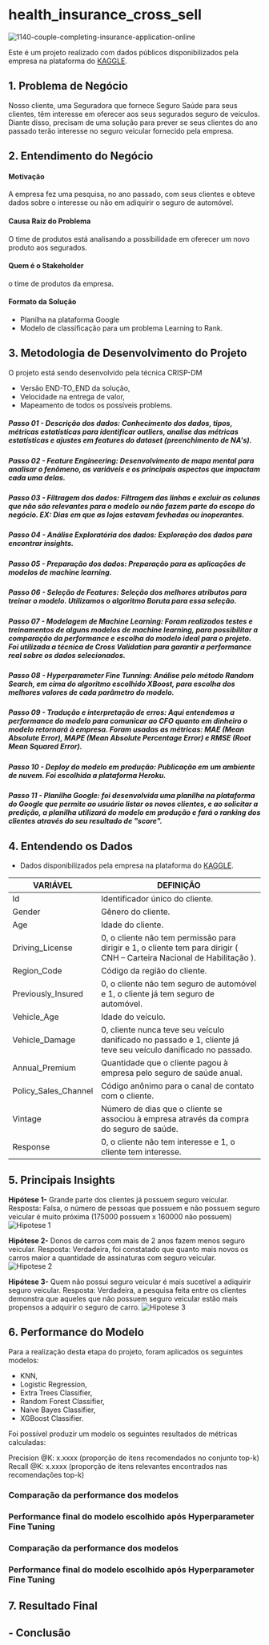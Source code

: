# health_insurance_cross_sell
![1140-couple-completing-insurance-application-online](https://user-images.githubusercontent.com/98356094/157327525-535220d8-4d37-4ba2-88f6-604e6ada1736.jpeg)


Este é um projeto realizado com dados públicos disponibilizados pela empresa na plataforma do [KAGGLE](https://www.kaggle.com/anmolkumar/health-insurance-cross-sell-prediction).


## 1. Problema de Negócio
Nosso cliente, uma Seguradora que fornece Seguro Saúde para seus clientes, têm interesse em oferecer aos seus segurados seguro de veículos. Diante disso, precisam de uma solução para prever se seus clientes do ano passado terão interesse no seguro veicular fornecido pela empresa.

## 2. Entendimento do Negócio
#### Motivação
A empresa fez uma pesquisa, no ano passado, com seus clientes e obteve dados sobre o interesse ou não em adiquirir o seguro de automóvel.

#### Causa Raiz do Problema
O time de produtos está analisando a possibilidade em oferecer um novo produto aos segurados.

#### Quem é o Stakeholder
o time de produtos da empresa.


#### Formato da Solução
* Planilha na plataforma Google
* Modelo de classificação para um problema Learning to Rank.
 
 
## 3. Metodologia de Desenvolvimento do Projeto
 O projeto está sendo desenvolvido pela técnica CRISP-DM
 * Versão END-TO_END da solução,
 * Velocidade na entrega de valor,
 * Mapeamento de todos os possíveis problems.


##### Passo 01 - Descrição dos dados: Conhecimento dos dados, tipos, métricas estatísticas para identificar outliers, analise das métricas estatísticas e ajustes em features do dataset (preenchimento de NA's).


##### Passo 02 - Feature Engineering: Desenvolvimento de mapa mental para analisar o fenômeno, as variáveis e os principais aspectos que impactam cada uma delas. 


##### Passo 03 - Filtragem dos dados: Filtragem das linhas e excluir as colunas que não são relevantes para o modelo ou não fazem parte do escopo do negócio. EX: Dias em que as lojas estavam fevhadas ou inoperantes.


##### Passo 04 - Análise Exploratória dos dados: Exploração dos dados para encontrar insights.


##### Passo 05 - Preparação dos dados: Preparação para as aplicações de modelos de machine learning.


##### Passo 06 - Seleção de Features: Seleção dos melhores atributos para treinar o modelo. Utilizamos o algoritmo Boruta para essa seleção.


##### Passo 07 - Modelagem de Machine Learning: Foram realizados testes e treinamentos de alguns modelos de machine learning, para possibilitar a comparação da performance e escolha do modelo ideal para o projeto. Foi utilizada a técnica de Cross Validation para garantir a performance real sobre os dados selecionados.


##### Passo 08 - Hyperparameter Fine Tunning: Análise pelo método Random Search, em cima do algoritmo escolhido XBoost, para escolha dos melhores valores de cada parâmetro do modelo.


##### Passo 09 - Tradução e interpretação de erros: Aqui entendemos a performance do modelo para comunicar ao CFO quanto em dinheiro o modelo retornará à empresa. Foram usadas as métricas: MAE (Mean Absolute Error), MAPE (Mean Absolute Percentage Error) e RMSE (Root Mean Squared Error).


##### Passo 10 - Deploy do modelo em produção: Publicação em um ambiente de nuvem. Foi escolhida a plataforma Heroku.


##### Passo 11 - Planilha Google: foi desenvolvida uma planilha na plataforma do Google que permite ao usuário listar os novos clientes, e ao solicitar a predição, a planilha utilizará do modelo em produção e fará o ranking dos clientes através do seu resultado de "score".


## 4. Entendendo os Dados
* Dados disponibilizados pela empresa na plataforma do [KAGGLE](https://www.kaggle.com/anmolkumar/health-insurance-cross-sell-prediction).

| VARIÁVEL  |  DEFINIÇÃO  |
| ------------------- | ------------------- |
|  Id	 |  Identificador único do cliente.|
|  Gender |  Gênero do cliente.|
|Age	| Idade do cliente.|
|Driving_License	| 0, o cliente não tem permissão para dirigir e 1, o cliente tem para dirigir ( CNH – Carteira Nacional de Habilitação ).|
|Region_Code | Código da região do cliente.|
|Previously_Insured | 0, o cliente não tem seguro de automóvel e 1, o cliente já tem seguro de automóvel.|
|Vehicle_Age | Idade do veículo.|
|Vehicle_Damage | 0, cliente nunca teve seu veículo danificado no passado e 1, cliente já teve seu veículo danificado no passado.|
|Annual_Premium | Quantidade que o cliente pagou à empresa pelo seguro de saúde anual.|
|Policy_Sales_Channel | Código anônimo para o canal de contato com o cliente.|
|Vintage | Número de dias que o cliente se associou à empresa através da compra do seguro de saúde.|
|Response | 0, o cliente não tem interesse e 1, o cliente tem interesse.|


## 5. Principais Insights

**Hipótese 1-** Grande parte dos clientes já possuem seguro veicular. Resposta: Falsa, o número de pessoas que possuem e não possuem seguro veicular é muito próxima (175000 possuem x 160000 não possuem)
![Hipotese 1](https://user-images.githubusercontent.com/98356094/172991420-dc8172eb-0562-481f-b5e1-3abbe4b95c72.png)


**Hipótese 2-** Donos de carros com mais de 2 anos fazem menos seguro veicular. Resposta: Verdadeira, foi constatado que quanto mais novos os carros maior a quantidade de assinaturas com seguro veicular.
![Hipotese 2](https://user-images.githubusercontent.com/98356094/172991461-08df47b4-8c6c-4c9c-a08f-ac677c0fa3fd.png)


**Hipótese 3-** Quem não possui seguro veicular é mais sucetível a adiquirir seguro veicular. Resposta: Verdadeira, a pesquisa feita entre os clientes demonstra que aqueles que não possuem seguro veicular estão mais propensos a adquirir o seguro de carro.
![Hipotese 3](https://user-images.githubusercontent.com/98356094/172991481-07f2af87-55be-4387-82b1-e244ae2b7436.png)


## 6. Performance do Modelo

Para a realização desta etapa do projeto, foram aplicados os seguintes modelos:

* KNN,
* Logistic Regression,
* Extra Trees Classifier,
* Random Forest Classifier,
* Naive Bayes Classifier,
* XGBoost Classifier.

Foi possível produzir um modelo os seguintes resultados de métricas calculadas:

Precision @K: x.xxxx (proporção de itens recomendados no conjunto top-k)
Recall @K: x.xxxx (proporção de itens relevantes encontrados nas recomendações top-k)


### Comparação da performance dos modelos


### Performance final do modelo escolhido após Hyperparameter Fine Tuning


### Comparação da performance dos modelos


### Performance final do modelo escolhido após Hyperparameter Fine Tuning


## 7. Resultado Final


## - Conclusão

